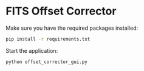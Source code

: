# FITS Offset Corrector

Make sure you have the required packages installed:
```bash
pip install -r requirements.txt
```

Start the application:
```bash
python offset_corrector_gui.py
```
